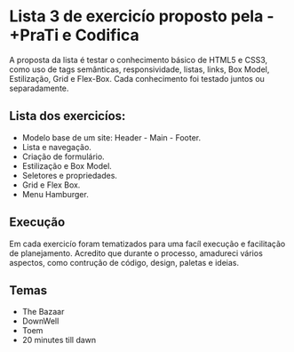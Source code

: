 # Lista 3 de exercicío proposto pela - +PraTi e Codifica
A proposta da lista é testar o conhecimento básico de HTML5 e CSS3, como uso de tags semânticas, responsividade, listas, links, Box Model, Estilização, Grid e Flex-Box. Cada conhecimento foi testado juntos ou separadamente. 


## Lista dos exercicíos:
- Modelo base de um site: Header - Main - Footer.
- Lista e navegação.
- Criação de formulário.
- Estilização e Box Model.
- Seletores e propriedades.
- Grid  e Flex Box.
- Menu Hamburger.

## Execução
Em cada exercicío foram tematizados para uma facíl execução e facilitação de planejamento. Acredito que durante o processo, amadureci vários aspectos, como contrução de código, design, paletas e ideias.

## Temas
- The Bazaar
- DownWell
- Toem
- 20 minutes till dawn
